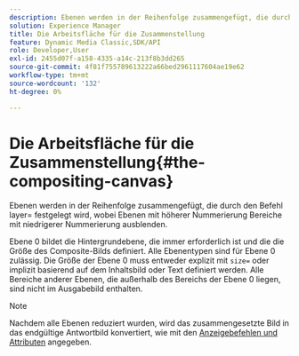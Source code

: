 ```yaml
---
description: Ebenen werden in der Reihenfolge zusammengefügt, die durch den Befehl layer= festgelegt wird, wobei Ebenen mit höherer Nummerierung Bereiche mit niedrigerer Nummerierung ausblenden.
solution: Experience Manager
title: Die Arbeitsfläche für die Zusammenstellung
feature: Dynamic Media Classic,SDK/API
role: Developer,User
exl-id: 2455d07f-a158-4335-a14c-213f8b3dd265
source-git-commit: 4f81f755789613222a66bed2961117604ae19e62
workflow-type: tm+mt
source-wordcount: '132'
ht-degree: 0%

---
```


# Die Arbeitsfläche für die Zusammenstellung{#the-compositing-canvas}

Ebenen werden in der Reihenfolge zusammengefügt, die durch den Befehl layer= festgelegt wird, wobei Ebenen mit höherer Nummerierung Bereiche mit niedrigerer Nummerierung ausblenden.

Ebene 0 bildet die Hintergrundebene, die immer erforderlich ist und die die Größe des Composite-Bilds definiert. Alle Ebenentypen sind für Ebene 0 zulässig. Die Größe der Ebene 0 muss entweder explizit mit `size=` oder implizit basierend auf dem Inhaltsbild oder Text definiert werden. Alle Bereiche anderer Ebenen, die außerhalb des Bereichs der Ebene 0 liegen, sind nicht im Ausgabebild enthalten.

>[!NOTE]
>
>Nachdem alle Ebenen reduziert wurden, wird das zusammengesetzte Bild in das endgültige Antwortbild konvertiert, wie mit den [Anzeigebefehlen und Attributen](../../../../../../is-api/http-ref/image-serving-api-ref/c-http-protocol-reference/c-syntax-and-features/c-command-overview/r-view-commands-and-attributes.md#reference-8b3d637d080a47a4ba669a7f0de2ba90) angegeben.
